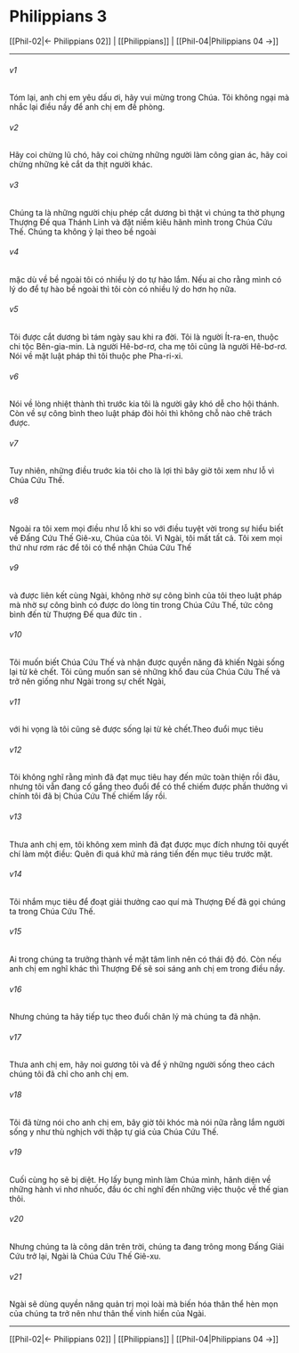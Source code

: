 # Philippians 3

[[Phil-02|← Philippians 02]] | [[Philippians]] | [[Phil-04|Philippians 04 →]]
***



###### v1 
Tóm lại, anh chị em yêu dấu ơi, hãy vui mừng trong Chúa. Tôi không ngại mà nhắc lại điều nầy để anh chị em đề phòng. 

###### v2 
Hãy coi chừng lũ chó, hãy coi chừng những người làm công gian ác, hãy coi chừng những kẻ cắt da thịt người khác. 

###### v3 
Chúng ta là những người chịu phép cắt dương bì thật vì chúng ta thờ phụng Thượng Đế qua Thánh Linh và đặt niềm kiêu hãnh mình trong Chúa Cứu Thế. Chúng ta không ỷ lại theo bề ngoài 

###### v4 
mặc dù về bề ngoài tôi có nhiều lý do tự hào lắm. Nếu ai cho rằng mình có lý do để tự hào bề ngoài thì tôi còn có nhiều lý do hơn họ nữa. 

###### v5 
Tôi được cắt dương bì tám ngày sau khi ra đời. Tôi là người Ít-ra-en, thuộc chi tộc Bên-gia-min. Là người Hê-bơ-rơ, cha mẹ tôi cũng là người Hê-bơ-rơ. Nói về mặt luật pháp thì tôi thuộc phe Pha-ri-xi. 

###### v6 
Nói về lòng nhiệt thành thì trước kia tôi là người gây khó dễ cho hội thánh. Còn về sự công bình theo luật pháp đòi hỏi thì không chỗ nào chê trách được. 

###### v7 
Tuy nhiên, những điều truớc kia tôi cho là lợi thì bây giờ tôi xem như lỗ vì Chúa Cứu Thế. 

###### v8 
Ngoài ra tôi xem mọi điều như lỗ khi so với điều tuyệt vời trong sự hiểu biết về Đấng Cứu Thế Giê-xu, Chúa của tôi. Vì Ngài, tôi mất tất cả. Tôi xem mọi thứ như rơm rác để tôi có thể nhận Chúa Cứu Thế 

###### v9 
và được liên kết cùng Ngài, không nhờ sự công bình của tôi theo luật pháp mà nhờ sự công bình có được do lòng tin trong Chúa Cứu Thế, tức công bình đến từ Thượng Đế qua đức tin . 

###### v10 
Tôi muốn biết Chúa Cứu Thế và nhận được quyền năng đã khiến Ngài sống lại từ kẻ chết. Tôi cũng muốn san sẻ những khổ đau của Chúa Cứu Thế và trở nên giống như Ngài trong sự chết Ngài, 

###### v11 
với hi vọng là tôi cũng sẽ được sống lại từ kẻ chết.Theo đuổi mục tiêu 

###### v12 
Tôi không nghĩ rằng mình đã đạt mục tiêu hay đến mức toàn thiện rồi đâu, nhưng tôi vẫn đang cố gắng theo đuổi để có thể chiếm được phần thưởng vì chính tôi đã bị Chúa Cứu Thế chiếm lấy rồi. 

###### v13 
Thưa anh chị em, tôi không xem mình đã đạt được mục đích nhưng tôi quyết chí làm một điều: Quên đi quá khứ mà ráng tiến đến mục tiêu trước mặt. 

###### v14 
Tôi nhắm mục tiêu để đoạt giải thưởng cao quí mà Thượng Đế đã gọi chúng ta trong Chúa Cứu Thế. 

###### v15 
Ai trong chúng ta trưởng thành về mặt tâm linh nên có thái độ đó. Còn nếu anh chị em nghĩ khác thì Thượng Đế sẽ soi sáng anh chị em trong điều nầy. 

###### v16 
Nhưng chúng ta hãy tiếp tục theo đuổi chân lý mà chúng ta đã nhận. 

###### v17 
Thưa anh chị em, hãy noi gương tôi và để ý những người sống theo cách chúng tôi đã chỉ cho anh chị em. 

###### v18 
Tôi đã từng nói cho anh chị em, bây giờ tôi khóc mà nói nữa rằng lắm người sống y như thù nghịch với thập tự giá của Chúa Cứu Thế. 

###### v19 
Cuối cùng họ sẽ bị diệt. Họ lấy bụng mình làm Chúa mình, hãnh diện về những hành vi nhơ nhuốc, đầu óc chỉ nghĩ đến những việc thuộc về thế gian thôi. 

###### v20 
Nhưng chúng ta là công dân trên trời, chúng ta đang trông mong Đấng Giải Cứu trở lại, Ngài là Chúa Cứu Thế Giê-xu. 

###### v21 
Ngài sẽ dùng quyền năng quản trị mọi loài mà biến hóa thân thể hèn mọn của chúng ta trở nên như thân thể vinh hiển của Ngài.

***
[[Phil-02|← Philippians 02]] | [[Philippians]] | [[Phil-04|Philippians 04 →]]
